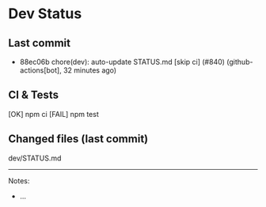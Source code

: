 # Dev Status

## Last commit
- 88ec06b chore(dev): auto-update STATUS.md [skip ci] (#840) (github-actions[bot], 32 minutes ago)
## CI & Tests
[OK] npm ci
[FAIL] npm test

## Changed files (last commit)
dev/STATUS.md

---
Notes:
- ...
